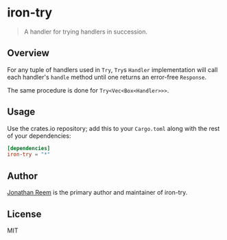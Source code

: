 # iron-try

> A handler for trying handlers in succession.

## Overview

For any tuple of handlers used in `Try`, `Try`s `Handler`
implementation will call each handler's `handle` method until
one returns an error-free `Response`.

The same procedure is done for `Try<Vec<Box<Handler>>>`.

## Usage

Use the crates.io repository; add this to your `Cargo.toml` along
with the rest of your dependencies:

```toml
[dependencies]
iron-try = "*"
```

## Author

[Jonathan Reem](https://medium.com/@jreem) is the primary author and
maintainer of iron-try.

## License

MIT


